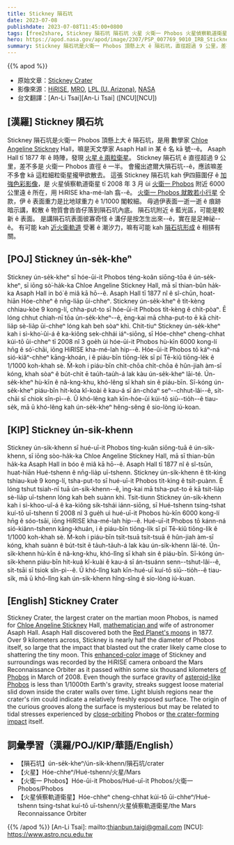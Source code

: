 ```yaml
---
title: Stickney 隕石坑
date: 2023-07-08
publishdate: 2023-07-08T11:45:00+0800
tags: [free2share, Stickney 隕石坑 隕石坑 火星 火衛一 Phobos 火星偵察軌道衛星 ]
hero: https://apod.nasa.gov/apod/image/2307/PSP_007769_9010_IRB_Stickney1024.jpg
summary: Stickney 隕石坑是火衛一 Phobos 頂懸上大 ê 隕石坑，直徑超過 9 公里，差不多是 火衛一 Phobos 直徑 ê 一半。
---
```


{{% apod %}}

- 原始文章：[Stickney Crater](https://apod.nasa.gov/apod/ap230708.html)
- 影像來源：[HiRISE](https://hirise.lpl.arizona.edu/), [MRO](https://mars.jpl.nasa.gov/mro/), [LPL (U. Arizona)](https://www.lpl.arizona.edu/), [NASA](https://www.nasa.gov/)
- 台文翻譯：[An-Li Tsai][An-Li Tsai] ([NCU][NCU])

## [漢羅] Stickney 隕石坑
Stickney 隕石坑是火衛一 Phobos 頂懸上大 ê 隕石坑，是用 數學家 [Chloe Angeline Stickney][Chloe Angeline Stickney] Hall，嘛是天文學家 Asaph Hall in 某 ê 名 kā 號--ê。
Asaph Hall tī 1877 年 ê 時陣，發現 [火星 ê 兩粒衛星][Red Planet's moons]。
Stickney 隕石坑 ê 直徑超過 9 公里，差不多是 火衛一 Phobos 直徑 ê 一半。
會攏出遮爾大隕石坑--ê，應該嘛差不多會 kā 這粒細粒衛星攏甲欲散去。
這張 Stickney 隕石坑 kah 伊四箍圍仔 ê [加強色彩影像][enhanced-color image]，是 火星偵察軌道衛星 tī 2008 年 3 月 ùi [火衛一 Phobos][of Phobos] 附近 6000 公里遠 ê 所在，用 HiRISE kha-mé-lah 翕--ê。
[火衛一 Phobos 就敢若小行星][asteroid-like Phobos] 仝款，伊 ê 表面重力是比地球重力 ê 1/1000 閣較細。
毋過伊表面一逝一逝 ê 痕跡暗示講，較散 ê 物質會沓沓仔落到隕石坑內底。
隕石坑附近 ê 藍光區，可能是較新 ê 表面。
是講隕石坑表面彼寡奇怪 ê 溝仔是按怎生出來--ê，實在是足神祕--ê。
有可能 kah [近火衛軌道][close-orbiting] 受著 ê 潮汐力，嘛有可能 kah [隕石坑形成][the crater-forming impact] ê 相挵有關。

## [POJ] Stickney ún-se̍k-kheⁿ
Stickney ún-se̍k-kheⁿ sī hóe-ūi-it Phobos téng-koân siōng-tōa ê ún-se̍k-kheⁿ, sī iōng sò͘-ha̍k-ka Chloe Angeline Stickney Hall, mā sī thian-bûn ha̍k-ka Asaph Hall in bó͘ ê miâ kā hō--ê.
Asaph Hall tī 1877 nî ê sî-chūn, hoat-hiān Hóe-chheⁿ ê nn̄g-lia̍p ūi-chheⁿ.
Stickney ún-se̍k-kheⁿ ê ti̍t-kèng chhiau-kòe 9 kong-lí, chha-put-to sī hóe-ūi-it Phobos ti̍t-kèng ê chi̍t-pòaⁿ.
Ē lóng chhut chiah-nī tōa ún-se̍k-kheⁿ--ê, èng-kai mā chha-put-to ē kā chit-lia̍p sè-lia̍p ūi-chheⁿ lóng kah beh sòaⁿ khì.
Chit-tiuⁿ Stickney ún-se̍k-kheⁿ kah i sì-kho͘-ûi-á ê ka-kiông sek-chhái iáⁿ-siōng, sī Hóe-chheⁿ cheng-chhat kúi-tō ūi-chheⁿ tī 2008 nî 3 goe̍h ùi hóe-ūi-it Phobos hù-kīn 6000 kong-lí hn̄g ê só͘-chāi, iōng HiRISE kha-mé-lah hip--ê.
Hóe-ūi-it Phobos tō káⁿ-ná sió-kiâⁿ-chheⁿ kāng-khoán, i ê piáu-bīn tiōng-le̍k sī pí Tē-kiû tiōng-le̍k ê 1/1000 koh-khah sè.
M̄-koh i piáu-bīn chi̍t-chōa chi̍t-chōa ê hûn-jiah àm-sī kóng, khah sòaⁿ ê bu̍t-chit ē tau̍h-tau̍h-á lak kàu ún-se̍k-kheⁿ lāi-té.
Ún-se̍k-kheⁿ hù-kīn ê nâ-kng-khu, khó-lêng sī khah sin ê piáu-bīn.
Sī-kóng ún-se̍k-kheⁿ piáu-bīn hit-kóa kî-koài ê kau-á sī án-chóaⁿ seⁿ--chhut-lâi--ê, si̍t-chāi sī chiok sîn-pì--ê.
Ū khó-lêng kah kīn-hóe-ūi kúi-tō siū--tio̍h--ê tiau-se̍k, mā ū khó-lêng kah ún-se̍k-kheⁿ hêng-sêng ê sio-lòng iú-koan.

## [KIP] Stickney ún-si̍k-khenn
Stickney ún-si̍k-khenn sī hué-uī-it Phobos tíng-kuân siōng-tuā ê ún-si̍k-khenn, sī iōng sòo-ha̍k-ka Chloe Angeline Stickney Hall, mā sī thian-bûn ha̍k-ka Asaph Hall in bóo ê miâ kā hō--ê.
Asaph Hall tī 1877 nî ê sî-tsūn, huat-hiān Hué-tshenn ê nn̄g-lia̍p uī-tshenn.
Stickney ún-si̍k-khenn ê ti̍t-kìng tshiau-kuè 9 kong-lí, tsha-put-to sī hué-uī-it Phobos ti̍t-kìng ê tsi̍t-puànn.
Ē lóng tshut tsiah-nī tuā ún-si̍k-khenn--ê, ìng-kai mā tsha-put-to ē kā tsit-lia̍p sè-lia̍p uī-tshenn lóng kah beh suànn khì.
Tsit-tiunn Stickney ún-si̍k-khenn kah i sì-khoo-uî-á ê ka-kiông sik-tshái iánn-siōng, sī Hué-tshenn tsing-tshat kuí-tō uī-tshenn tī 2008 nî 3 gue̍h uì hué-uī-it Phobos hù-kīn 6000 kong-lí hn̄g ê sóo-tsāi, iōng HiRISE kha-mé-lah hip--ê.
Hué-uī-it Phobos tō kánn-ná sió-kiânn-tshenn kāng-khuán, i ê piáu-bīn tiōng-li̍k sī pí Tē-kiû tiōng-li̍k ê 1/1000 koh-khah sè.
M̄-koh i piáu-bīn tsi̍t-tsuā tsi̍t-tsuā ê hûn-jiah àm-sī kóng, khah suànn ê bu̍t-tsit ē ta̍uh-ta̍uh-á lak kàu ún-si̍k-khenn lāi-té.
Ún-si̍k-khenn hù-kīn ê nâ-kng-khu, khó-lîng sī khah sin ê piáu-bīn.
Sī-kóng ún-si̍k-khenn piáu-bīn hit-kuá kî-kuài ê kau-á sī án-tsuánn senn--tshut-lâi--ê, si̍t-tsāi sī tsiok sîn-pì--ê.
Ū khó-lîng kah kīn-hué-uī kuí-tō siū--tio̍h--ê tiau-si̍k, mā ū khó-lîng kah ún-si̍k-khenn hîng-sîng ê sio-lòng iú-kuan.

## [English] Stickney Crater
Stickney Crater, the largest crater on the martian moon Phobos, is named for [Chloe Angeline Stickney][Chloe Angeline Stickney] Hall, [mathematician and][mathematician and] wife of astronomer Asaph Hall.
Asaph Hall discovered both the [Red Planet's moons][Red Planet's moons] in 1877.
Over 9 kilometers across, Stickney is nearly half the diameter of Phobos itself, so large that the impact that blasted out the crater likely came close to shattering the tiny moon.
This [enhanced-color image][enhanced-color image] of Stickney and surroundings was recorded by the HiRISE camera onboard the Mars Reconnaissance Orbiter as it passed within some six thousand kilometers [of Phobos][of Phobos] in March of 2008.
Even though the surface gravity of [asteroid-like Phobos][asteroid-like Phobos] is less than 1/1000th Earth's gravity, streaks suggest loose material slid down inside the crater walls over time.
Light bluish regions near the crater's rim could indicate a relatively freshly exposed surface.
The origin of the curious grooves along the surface is mysterious but may be related to tidal stresses experienced by [close-orbiting][close-orbiting] Phobos or [the crater-forming impact][the crater-forming impact] itself.

## 詞彙學習（漢羅/POJ/KIP/華語/English）
- 【隕石坑】ún-se̍k-kheⁿ/ún-si̍k-khenn/隕石坑/crater
- 【火星】Hóe-chheⁿ/Hué-tshenn/火星/Mars
- 【火衛一 Phobos】Hóe-ūi-it Phobos/Hué-uī-it Phobos/火衛一 Phobos/Phobos
- 【火星偵察軌道衛星】Hóe-chheⁿ cheng-chhat kúi-tō ūi-chheⁿ/Hué-tshenn tsing-tshat kuí-tō uī-tshenn/火星偵察軌道衛星/the Mars Reconnaissance Orbiter

{{% /apod %}}
[An-Li Tsai]: mailto:thianbun.taigi@gmail.com
[NCU]: https://www.astro.ncu.edu.tw

[copyright]: https://apod.nasa.gov/apod/fap/lib/about_apod.html#srapply
[License]: https://creativecommons.org/licenses/by/2.0/

[Chloe Angeline Stickney]:http://en.wikipedia.org/wiki/Angeline_Stickney
[mathematician and]:https://archive.org/details/anastronomerswi03hallgoog
[Red Planet's moons]:https://apod.nasa.gov/apod/ap201030.html
[enhanced-color image]:http://hirise.lpl.arizona.edu/phobos.php
[of Phobos]:https://apod.nasa.gov/apod/ap170721.html
[asteroid-like Phobos]:https://solarsystem.nasa.gov/moons/mars-moons/phobos/in-depth/
[close-orbiting]:https://apod.nasa.gov/apod/ap220703.html
[the crater-forming impact]:http://adsabs.harvard.edu/abs/2016GeoRL..4310595B
